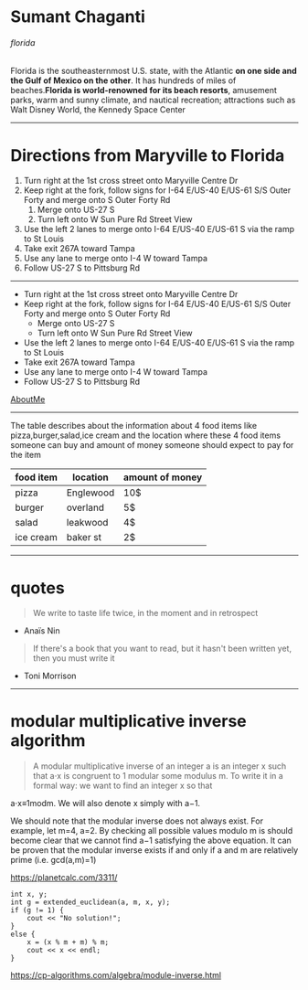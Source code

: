 # Sumant Chaganti
###### florida

Florida is the southeasternmost U.S. state, with the Atlantic **on one side and the Gulf of Mexico on the other**. It has hundreds of miles of beaches.**Florida is world-renowned for its beach resorts**, amusement parks, warm and sunny climate, and nautical recreation; attractions such as Walt Disney World, the Kennedy Space Center


-------
# Directions from Maryville to Florida
1. Turn right at the 1st cross street onto Maryville Centre Dr
2. Keep right at the fork, follow signs for I-64 E/US-40 E/US-61 S/S Outer Forty and merge onto S Outer Forty Rd
   1. Merge onto US-27 S
   2. Turn left onto W Sun Pure Rd Street View
3. Use the left 2 lanes to merge onto I-64 E/US-40 E/US-61 S via the ramp to St Louis
4. Take exit 267A toward Tampa
5. Use any lane to merge onto I-4 W toward Tampa
6. Follow US-27 S to Pittsburg Rd
-----

* Turn right at the 1st cross street onto Maryville Centre Dr
* Keep right at the fork, follow signs for I-64 E/US-40 E/US-61 S/S Outer Forty and merge onto S Outer Forty Rd
     * Merge onto US-27 S
     * Turn left onto W Sun Pure Rd Street View
* Use the left 2 lanes to merge onto I-64 E/US-40 E/US-61 S via the ramp to St Louis
* Take exit 267A toward Tampa
* Use any lane to merge onto I-4 W toward Tampa
* Follow US-27 S to Pittsburg Rd

[AboutMe](https://github.com/sumant-15/assignment2-chaganti/blob/main/AboutMe.md)

-------

The table describes about the information about 4 food items like pizza,burger,salad,ice cream and the location where these 4 food items someone can buy and amount of money someone should expect to pay for the item

| food item | location | amount of money | 
| ----------| ---------| ----------------|
|   pizza   | Englewood|     10$         |
|   burger  | overland |     5$          |
|   salad   | leakwood |     4$          |
| ice cream | baker st |     2$          |

-------
# quotes
> We write to taste life twice, in the moment and in retrospect 
* Anaïs Nin
> If there's a book that you want to read, but it hasn't been written yet, then you must write it
* Toni Morrison

---------

# modular multiplicative inverse algorithm
> A modular multiplicative inverse of an integer a is an integer x such that a⋅x is congruent to 1 modular some modulus m. To write it in a formal way: we want to find an integer x so that

a⋅x≡1modm.
We will also denote x simply with a−1.

We should note that the modular inverse does not always exist. For example, let m=4, a=2. By checking all possible values modulo m is should become clear that we cannot find a−1 satisfying the above equation. It can be proven that the modular inverse exists if and only if a and m are relatively prime (i.e. gcd(a,m)=1)

<https://planetcalc.com/3311/>

```
int x, y;
int g = extended_euclidean(a, m, x, y);
if (g != 1) {
    cout << "No solution!";
}
else {
    x = (x % m + m) % m;
    cout << x << endl;
}
```
<https://cp-algorithms.com/algebra/module-inverse.html>





